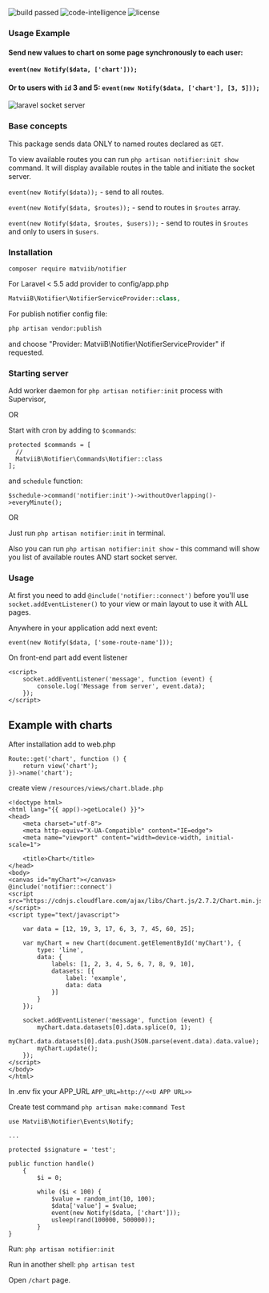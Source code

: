 <p>
  <img src="https://scrutinizer-ci.com/g/MatviiB/notifier/badges/build.png?b=master" alt="build passed">
  <img src="https://scrutinizer-ci.com/g/MatviiB/notifier/badges/code-intelligence.svg?b=master" alt="code-intelligence">
  <img src="https://poser.pugx.org/matviib/notifier/license" alt="license">
</p>

### Usage Example
#### Send new values to chart on some page synchronously to each user:
#### `event(new Notify($data, ['chart']));`
#### Or to users with `id` 3 and 5: `event(new Notify($data, ['chart'], [3, 5]));`
![laravel socket server](https://gitlab.com/MatviiB/assets/raw/master/ezgif.com-video-to-gif.gif)

### Base concepts
This package sends data ONLY to named routes declared as `GET`.

To view available routes you can run `php artisan notifier:init show` command. It will display available routes in the table and initiate the socket server.

`event(new Notify($data));` - send to all routes.

`event(new Notify($data, $routes));` - send to routes in `$routes` array.

`event(new Notify($data, $routes, $users));` - send to routes in `$routes` and only to users in `$users`.

### Installation

```
composer require matviib/notifier
```

For Laravel < 5.5 add provider to config/app.php
```php
MatviiB\Notifier\NotifierServiceProvider::class,
```

For publish notifier config file:
```sh
php artisan vendor:publish
```
and choose "Provider: MatviiB\Notifier\NotifierServiceProvider" if requested.

### Starting server

Add worker daemon for ```php artisan notifier:init``` process with Supervisor,

OR

Start with cron by adding to `$commands`:
```
protected $commands = [
  //
  MatviiB\Notifier\Commands\Notifier::class
];
```

and `schedule` function:

```$schedule->command('notifier:init')->withoutOverlapping()->everyMinute();```

OR

Just run ```php artisan notifier:init``` in terminal. 

Also you can run `php artisan notifier:init show` - this command will show you list of available routes AND start socket server.

### Usage

At first you need to add `@include('notifier::connect')` before you'll use `socket.addEventListener()` to your view or main layout to use it with ALL pages.

Anywhere in your application add next event:

`event(new Notify($data, ['some-route-name']));`

On front-end part add event listener
```
<script>
    socket.addEventListener('message', function (event) {
        console.log('Message from server', event.data);
    });
</script>
```

## Example with charts

After installation add to web.php
```
Route::get('chart', function () {
    return view('chart');
})->name('chart');
```
create view `/resources/views/chart.blade.php`

```
<!doctype html>
<html lang="{{ app()->getLocale() }}">
<head>
    <meta charset="utf-8">
    <meta http-equiv="X-UA-Compatible" content="IE=edge">
    <meta name="viewport" content="width=device-width, initial-scale=1">

    <title>Chart</title>
</head>
<body>
<canvas id="myChart"></canvas>
@include('notifier::connect')
<script src="https://cdnjs.cloudflare.com/ajax/libs/Chart.js/2.7.2/Chart.min.js"></script>
<script type="text/javascript">

    var data = [12, 19, 3, 17, 6, 3, 7, 45, 60, 25];

    var myChart = new Chart(document.getElementById('myChart'), {
        type: 'line',
        data: {
            labels: [1, 2, 3, 4, 5, 6, 7, 8, 9, 10],
            datasets: [{
                label: 'example',
                data: data
            }]
        }
    });

    socket.addEventListener('message', function (event) {
        myChart.data.datasets[0].data.splice(0, 1);
        myChart.data.datasets[0].data.push(JSON.parse(event.data).data.value);
        myChart.update();
    });
</script>
</body>
</html>
```
In .env fix your APP_URL `APP_URL=http://<<U APP URL>>`

Create test command `php artisan make:command Test`
```
use MatviiB\Notifier\Events\Notify; 

...

protected $signature = 'test';

public function handle()
    {
        $i = 0;

        while ($i < 100) {
            $value = random_int(10, 100);
            $data['value'] = $value;
            event(new Notify($data, ['chart']));
            usleep(rand(100000, 500000));
        }
}
```
Run: `php artisan notifier:init`

Run in another shell:  `php artisan test`

Open `/chart` page.
